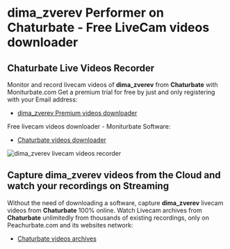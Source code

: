 # dima_zverev Performer on Chaturbate - Free LiveCam videos downloader

## Chaturbate Live Videos Recorder

Monitor and record livecam videos of **dima_zverev** from **Chaturbate** with Moniturbate.com
Get a premium trial for free by just and only registering with your Email address:
* [dima_zverev Premium videos downloader](https://moniturbate.com/request-demo-licence-key.html)

Free livecam videos downloader - Moniturbate Software:
* [Chaturbate videos downloader](https://moniturbate.com/moniturbate-download-software.html)

![dima_zverev livecam videos recorder](https://peachurnet.com/templates/moniturbate-software.png)


## Capture dima_zverev videos from the Cloud and watch your recordings on Streaming

Without the need of downloading a software, capture **dima_zverev** livecam videos from **Chaturbate** 100% online.
Watch Livecam archives from **Chaturbate** unlimitedly from thousands of existing recordings, only on Peachurbate.com and its websites network:
* [Chaturbate videos archives](https://peachurnet.com/)